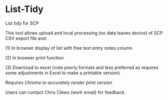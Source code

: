 # List-Tidy
List tidy for SCP

This tool allows upload and local processing (no data leaves device) of SCP CSV export file and:

 (1) In browser display of list with free text entry notes column
 
 (2) In browser print function
 
 (3) Download to excel (note poorly formats and less preferred as requires some adjustments in Excel to make a printable version)

 *Requires Chrome to accurately render print version*

 Users can contact Chris Clews (work email) for feedback.
